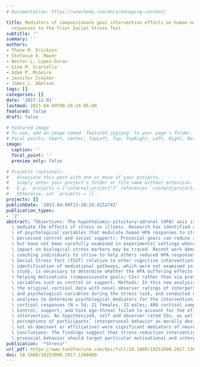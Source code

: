 ```yaml
---
# Documentation: https://wowchemy.com/docs/managing-content/

title: Mediators of compassionate goal intervention effects on human neuroendocrine
  responses to the Trier Social Stress Test
subtitle: ''
summary: ''
authors:
- Thane M. Erickson
- Stefanie E. Mayer
- Nestor L. Lopez-Duran
- Gina M. Scarsella
- Adam P. McGuire
- Jennifer Crocker
- James L. Abelson
tags: []
categories: []
date: '2017-11-01'
lastmod: 2021-04-09T08:28:24-05:00
featured: false
draft: false

# Featured image
# To use, add an image named `featured.jpg/png` to your page's folder.
# Focal points: Smart, Center, TopLeft, Top, TopRight, Left, Right, BottomLeft, Bottom, BottomRight.
image:
  caption: ''
  focal_point: ''
  preview_only: false

# Projects (optional).
#   Associate this post with one or more of your projects.
#   Simply enter your project's folder or file name without extension.
#   E.g. `projects = ["internal-project"]` references `content/project/deep-learning/index.md`.
#   Otherwise, set `projects = []`.
projects: []
publishDate: '2021-04-09T13:28:24.815274Z'
publication_types:
- '2'
abstract: "Objectives: The hypothalamic-pituitary-adrenal (HPA) axis is thought to\
  \ mediate the effects of stress on illness. Research has identified a limited number\
  \ of psychological variables that modulate human HPA responses to stressors (e.g.\
  \ perceived control and social support). Prosocial goals can reduce subjective stress,\
  \ but have not been carefully examined in experimental settings where pathways of\
  \ impact on biological stress markers may be traced. Recent work demonstrated that\
  \ coaching individuals to strive to help others reduced HPA responses to the Trier\
  \ Social Stress Test (TSST) relative to other cognitive interventions. However,\
  \ identification of mediational pathways, which were not examined in the original\
  \ study, is necessary to determine whether the HPA buffering effects were due to\
  \ helping motivations (compassionate goals; CGs) rather than via previously identified\
  \ variables such as control or support. Methods: In this new analysis, we combined\
  \ the original cortisol data with novel observer ratings of interpersonal behavior\
  \ and psychological variables during the stress task, and conducted new, theory-driven\
  \ analyses to determine psychological mediators for the intervention's effect on\
  \ cortisol responses (N = 54; 21 females, 33 males; 486 cortisol samples). Results:\
  \ Control, support, and task ego-threat failed to account for the effects of the\
  \ intervention. As hypothesized, self and observer-rated CGs, as well as observer-rated\
  \ perceptions of participants’ interpersonal behavior as morally desirable (but\
  \ not as dominant or affiliative) were significant mediators of neuroendocrine responses.\
  \ Conclusions: The findings suggest that stress-reduction interventions based on\
  \ prosocial behavior should target particular motivational and interpersonal features."
publication: '*Stress*'
url_pdf: https://www.tandfonline.com/doi/full/10.1080/10253890.2017.1368489
doi: 10.1080/10253890.2017.1368489
---
```


